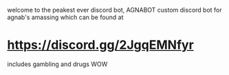 welcome to the peakest ever discord bot, AGNABOT
custom discord bot for agnab's amassing which can be found at
# https://discord.gg/2JgqEMNfyr

includes gambling and drugs WOW